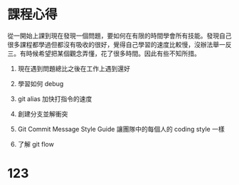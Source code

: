 # 課程心得

從一開始上課到現在發現一個問題，要如何在有限的時間學會所有技能。發現自己很多課程都學過但都沒有吸收的很好，覺得自己學習的速度比較慢，沒辦法舉一反三。有時候希望把某個觀念弄懂，花了很多時間。因此有些不知所措。

1. 現在遇到問題總比之後在工作上遇到還好

2. 學習如何 debug

3. git alias 加快打指令的速度

4. 創建分支並解衝突

5. Git Commit Message Style Guide 讓團隊中的每個人的 coding style 一樣

6. 了解 git flow
# 123
